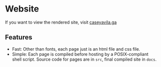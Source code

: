 # Website
If you want to view the rendered site, visit [caseyavila.ga](https://caseyavila.ga/)
## Features
- Fast: Other than fonts, each page just is an html file and css file.
- Simple: Each page is compiled before hosting by a POSIX-compliant shell script. Source code for pages are in `src`, final compiled site in `docs`.
